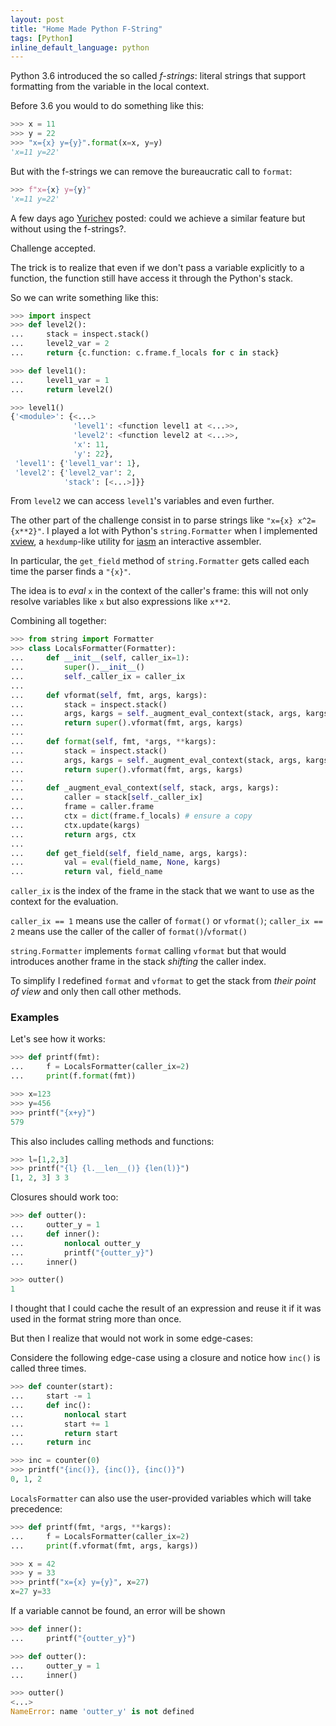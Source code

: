 ```yaml
---
layout: post
title: "Home Made Python F-String"
tags: [Python]
inline_default_language: python
---
```


Python 3.6 introduced the so called *f-strings*: literal strings that
support formatting from the variable in the local context.

Before 3.6 you would to do something like this:

```python
>>> x = 11
>>> y = 22
>>> "x={x} y={y}".format(x=x, y=y)
'x=11 y=22'
```

But with the f-strings we can remove the bureaucratic call to `format`:

```python
>>> f"x={x} y={y}"
'x=11 y=22'
```

A few days ago
[Yurichev](https://yurichev.com/news/20210707_py_problem/) posted: could
we achieve a similar feature but without using the f-strings?.

Challenge accepted.<!--more-->

The trick is to realize that even if we don't pass a variable explicitly
to a function, the function still have access it through the Python's
stack.

So we can write something like this:

```python
>>> import inspect
>>> def level2():
...     stack = inspect.stack()
...     level2_var = 2
...     return {c.function: c.frame.f_locals for c in stack}

>>> def level1():
...     level1_var = 1
...     return level2()

>>> level1()
{'<module>': {<...>
              'level1': <function level1 at <...>>,
              'level2': <function level2 at <...>>,
              'x': 11,
              'y': 22},
 'level1': {'level1_var': 1},
 'level2': {'level2_var': 2,
            'stack': [<...>]}}
```

From `level2` we can access `level1`'s variables and even further.

The other part of the challenge consist in to parse strings like
`"x={x} x^2={x**2}"`. I played a lot with Python's `string.Formatter`
when I implemented [xview](https://github.com/bad-address/xview),
a `hexdump`-like utility for [iasm](https://github.com/bad-address/iasm)
an interactive assembler.

In particular, the `get_field` method of `string.Formatter` gets called
each time the parser finds a `"{x}"`.

The idea is to *eval* `x` in the context of the caller's frame: this
will not only resolve variables like `x` but also expressions like
`x**2`.

Combining all together:


```python
>>> from string import Formatter
>>> class LocalsFormatter(Formatter):
...     def __init__(self, caller_ix=1):
...         super().__init__()
...         self._caller_ix = caller_ix
...
...     def vformat(self, fmt, args, kargs):
...         stack = inspect.stack()
...         args, kargs = self._augment_eval_context(stack, args, kargs)
...         return super().vformat(fmt, args, kargs)
...
...     def format(self, fmt, *args, **kargs):
...         stack = inspect.stack()
...         args, kargs = self._augment_eval_context(stack, args, kargs)
...         return super().vformat(fmt, args, kargs)
...
...     def _augment_eval_context(self, stack, args, kargs):
...         caller = stack[self._caller_ix]
...         frame = caller.frame
...         ctx = dict(frame.f_locals) # ensure a copy
...         ctx.update(kargs)
...         return args, ctx
...
...     def get_field(self, field_name, args, kargs):
...         val = eval(field_name, None, kargs)
...         return val, field_name
```

`caller_ix` is the index of the frame in the stack that we want to use
as the context for the evaluation.

`caller_ix == 1` means use the caller of `format()` or `vformat()`;
`caller_ix == 2` means use the caller of the caller of
`format()`/`vformat()`

`string.Formatter` implements `format` calling `vformat` but that would
introduces another frame in the stack *shifting* the caller index.

To simplify I redefined `format` and `vformat` to get the stack from
*their point of view* and only then call other methods.

### Examples

Let's see how it works:

```python
>>> def printf(fmt):
...     f = LocalsFormatter(caller_ix=2)
...     print(f.format(fmt))

>>> x=123
>>> y=456
>>> printf("{x+y}")
579
```

This also includes calling methods and functions:

```python
>>> l=[1,2,3]
>>> printf("{l} {l.__len__()} {len(l)}")
[1, 2, 3] 3 3
```

Closures should work too:

```python
>>> def outter():
...     outter_y = 1
...     def inner():
...         nonlocal outter_y
...         printf("{outter_y}")
...     inner()

>>> outter()
1
```

I thought that I could cache the result of an expression and reuse it
if it was used in the format string more than once.

But then I realize that would not work in some edge-cases:

Considere the following edge-case using a closure and notice
how `inc()` is called three times.

```python
>>> def counter(start):
...     start -= 1
...     def inc():
...         nonlocal start
...         start += 1
...         return start
...     return inc

>>> inc = counter(0)
>>> printf("{inc()}, {inc()}, {inc()}")
0, 1, 2
```

`LocalsFormatter` can also use the user-provided variables
which will take precedence:

```python
>>> def printf(fmt, *args, **kargs):
...     f = LocalsFormatter(caller_ix=2)
...     print(f.vformat(fmt, args, kargs))

>>> x = 42
>>> y = 33
>>> printf("x={x} y={y}", x=27)
x=27 y=33
```


If a variable cannot be found, an error will be shown

```python
>>> def inner():
...     printf("{outter_y}")

>>> def outter():
...     outter_y = 1
...     inner()

>>> outter()
<...>
NameError: name 'outter_y' is not defined
```

